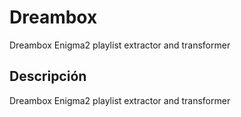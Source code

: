 ﻿# Dreambox
Dreambox Enigma2 playlist extractor and transformer


## Descripción
Dreambox Enigma2 playlist extractor and transformer
